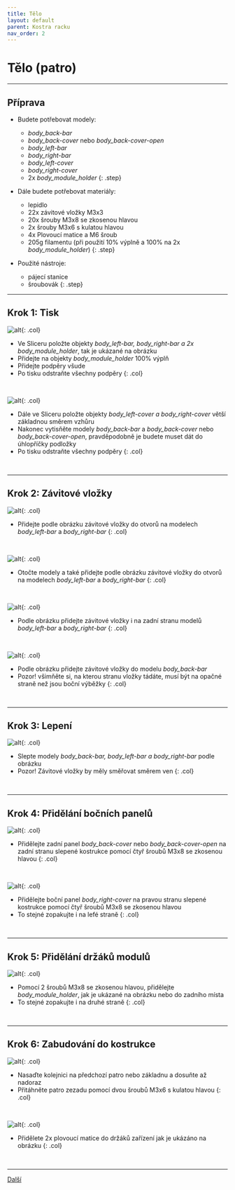 ```yaml
---
title: Tělo
layout: default
parent: Kostra racku
nav_order: 2
---
```


# Tělo (patro)

---

## **Příprava**

- Budete potřebovat modely:
    - *body_back-bar*
    - *body_back-cover* nebo *body_back-cover-open*
    - *body_left-bar*
    - *body_right-bar*
    - *body_left-cover*
    - *body_right-cover*
    - 2x *body_module_holder*
{: .step}

- Dále budete potřebovat materiály:
  - lepidlo
  - 22x závitové vložky M3x3
  - 20x šrouby M3x8 se zkosenou hlavou
  - 2x šrouby M3x6 s kulatou hlavou
  - 4x Plovoucí matice a M6 šroub
  - 205g filamentu (při použití 10% výplně a 100% na 2x *body_module_holder*)
{: .step}

- Použité nástroje:
  - pájecí stanice
  - šroubovák
{: .step}

---

## **Krok 1:** Tisk
![alt](/images/body_print1.png){: .col}
- Ve Sliceru položte objekty *body_left-bar, body_right-bar a 2x body_module_holder*, tak je ukázané na obrázku
- Přidejte na objekty *body_module_holder* 100% výplň
- Přidejte podpěry všude
- Po tisku odstraňte všechny podpěry
{: .col}
<br style="clear: left;" />

![alt](/images/body_print2.png){: .col}
- Dále ve Sliceru položte objekty *body_left-cover a body_right-cover* větší základnou směrem vzhůru
- Nakonec vytisňěte modely *body_back-bar* a *body_back-cover* nebo *body_back-cover-open*, pravděpodobně je budete muset dát do úhlopříčky podložky
- Po tisku odstraňte všechny podpěry
{: .col}
<br style="clear: left;" />

---

## **Krok 2:** Závitové vložky

![alt](/images/P1470396.JPG){: .col}
- Přidejte podle obrázku závitové vložky do otvorů na modelech *body_left-bar* a *body_right-bar*
{: .col}
<br style="clear: left;" />

![alt](/images/P1470400.JPG){: .col}
- Otočte modely a také přidejte podle obrázku závitové vložky do otvorů na modelech *body_left-bar* a *body_right-bar*
{: .col}
<br style="clear: left;" />

![alt](/images/P1470404.JPG){: .col}
- Podle obrázku přidejte závitové vložky i na zadní stranu modelů *body_left-bar* a *body_right-bar*
{: .col}
<br style="clear: left;" />

![alt](/images/P1470406.JPG){: .col}
- Podle obrázku přidejte závitové vložky do modelu *body_back-bar*
- Pozor! všimňěte si, na kterou stranu vložky tádáte, musí být na opačné straně než jsou boční výběžky
{: .col}
<br style="clear: left;" />

---

## **Krok 3:** Lepení

![alt](/images/P1470411.JPG){: .col}
- Slepte modely *body_back-bar, body_left-bar a body_right-bar* podle obrázku
- Pozor! Závitové vložky by měly směřovat směrem ven
{: .col}
<br style="clear: left;" />

---

## **Krok 4:** Přidělání bočních panelů

![alt](/images/P1470412.JPG){: .col}
- Přidělejte zadní panel *body_back-cover* nebo *body_back-cover-open* na zadní stranu slepené kostrukce pomocí čtyř šroubů M3x8 se zkosenou hlavou
{: .col}
<br style="clear: left;" />

![alt](/images/P1470414.JPG){: .col}
- Přidělejte boční panel *body_right-cover* na pravou stranu slepené kostrukce pomocí čtyř šroubů M3x8 se zkosenou hlavou
- To stejné zopakujte i na lefé straně
{: .col}
<br style="clear: left;" />

---

## **Krok 5:** Přidělání držáků modulů
![alt](/images/P1470416.JPG){: .col}
- Pomocí 2 šroubů M3x8 se zkosenou hlavou, přidělejte *body_module_holder*, jak je ukázané na obrázku nebo do zadního místa
- To stejné zopakujte i na druhé straně
{: .col}
<br style="clear: left;" />

---

## **Krok 6:** Zabudování do kostrukce
![alt](/images/P1470418.JPG){: .col}
- Nasaďte kolejnici na předchozí patro nebo základnu a dosuňte až nadoraz
- Přitáhněte patro zezadu pomocí dvou šroubů M3x6 s kulatou hlavou
{: .col}
<br style="clear: left;" />

![alt](/images/P1470420.JPG){: .col}
- Přidělete 2x plovoucí matice do držáků zařízení jak je ukázáno na obrázku
{: .col}
<br style="clear: left;" />

---

[Další](../strecha)